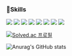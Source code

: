 ### 💪Skills
<img src="https://img.shields.io/badge/HTML-E34F26?style=flat-square&logo=html5&logoColor=white"/> <img src="https://img.shields.io/badge/CSS-1572B6?style=flat-square&logo=css3&logoColor=white"/> <img src="https://img.shields.io/badge/JavaScript-F7DF1E?style=flat-square&logo=javascript&logoColor=black"/> <img src="https://img.shields.io/badge/Sass-CC6699?style=flat-square&logo=sass&logoColor=white"/> <img src="https://img.shields.io/badge/styled-components-DB7093?style=flat-square&logo=styledcomponents&logoColor=blue"/> <img src="https://img.shields.io/badge/jQuery-0769AD?style=flat-square&logo=jquery&logoColor=white"/> <img src="https://img.shields.io/badge/React-61DAFB?style=flat-square&logo=react&logoColor=white"/> <img src="https://img.shields.io/badge/Redux-764ABC?style=flat-square&logo=redux&logoColor=black"/>

[![Solved.ac 프로필](http://mazassumnida.wtf/api/v2/generate_badge?boj=dswvgw6412)](https://solved.ac/dswvgw6412)
<!--
**Hwangyongjin/Hwangyongjin** is a ✨ _special_ ✨ repository because its `README.md` (this file) appears on your GitHub profile.

Here are some ideas to get you started:

- 🔭 I’m currently working on ...
- 🌱 I’m currently learning ...
- 👯 I’m looking to collaborate on ...
- 🤔 I’m looking for help with ...
- 💬 Ask me about ...
- 📫 How to reach me: ...
- 😄 Pronouns: ...
- ⚡ Fun fact: ...
-->
![Anurag's GitHub stats](https://github-readme-stats.vercel.app/api?username=Hwangyongjin&show_icons=true&theme=radical)
